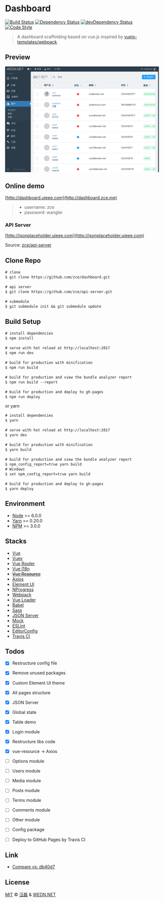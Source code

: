# Dashboard

[![Build Status][travis-image]][travis-url]
[![Dependency Status][dependency-image]][dependency-url]
[![devDependency Status][devdependency-image]][devdependency-url]
[![Code Style][style-image]][style-url]

[travis-image]: https://img.shields.io/travis/zce/dashboard/vue.svg
[travis-url]: https://travis-ci.org/zce/dashboard
[dependency-image]: https://img.shields.io/david/zce/dashboard.svg
[dependency-url]: https://david-dm.org/zce/dashboard
[devdependency-image]: https://img.shields.io/david/dev/zce/dashboard.svg
[devdependency-url]: https://david-dm.org/zce/dashboard?type=dev
[style-image]: https://img.shields.io/badge/code%20style-standard-brightgreen.svg
[style-url]: http://standardjs.com/

> A dashboard scaffolding based on vue.js inspired by [vuejs-templates/webpack](https://github.com/vuejs-templates/webpack).

## Preview

![WEDN.NET Dashboard](static/preview.png)


## Online demo

[http://dashboard.uieee.com](http://dashboard.zce.me)

> - username: zce
> - password: wanglei

### API Server

[http://jsonplaceholder.uieee.com](http://jsonplaceholder.uieee.com)

Source: [zce/api-server](https://github.com/zce/api-server)


## Clone Repo

```shell
# clone
$ git clone https://github.com/zce/dashboard.git

# api server
$ git clone https://github.com/zce/api-server.git

# submodule
$ git submodule init && git submodule update
```


## Build Setup

```shell
# install dependencies
$ npm install

# serve with hot reload at http://localhost:2017
$ npm run dev

# build for production with minification
$ npm run build

# build for production and view the bundle analyzer report
$ npm run build --report

# build for production and deploy to gh-pages
$ npm run deploy
```

or yarn

```shell
# install dependencies
$ yarn

# serve with hot reload at http://localhost:2017
$ yarn dev

# build for production with minification
$ yarn build

# build for production and view the bundle analyzer report
$ npm_config_report=true yarn build
# Windows
$ set npm_config_report=true yarn build

# build for production and deploy to gh-pages
$ yarn deploy
```


## Environment

- [Node](https://nodejs.org/) >= 6.0.0
- [Yarn](https://yarnpkg.com/) >= 0.20.0
- [NPM](https://www.npmjs.com/) >= 3.0.0


## Stacks

- [Vue](http://vuejs.org/)
- [Vuex](https://github.com/vuejs/vuex)
- [Vue Router](https://github.com/vuejs/vue-router)
- [Vue I18n](https://github.com/kazupon/vue-i18n)
- ~~[Vue Resource](https://github.com/pagekit/vue-resource)~~
- [Axios](https://github.com/mzabriskie/axios)
- [Element UI](https://github.com/ElemeFE/element)
- [NProgress](https://github.com/rstacruz/nprogress)
- [Webpack](https://webpack.js.org/)
- [Vue Loader](http://vuejs.github.io/vue-loader)
- [Babel](https://babeljs.io/)
- [Sass](http://sass-lang.com/)
- [JSON Server](https://github.com/typicode/json-server)
- [Mock](http://mockjs.com/)
- [ESLint](http://eslint.org/)
- [EditorConfig](http://editorconfig.org/)
- [Travis CI](https://travis-ci.org/)


## Todos

- [x] Restructure config file
- [x] Remove unused packages
- [x] Custom Element UI theme
- [x] All pages structure
- [x] JSON Server
- [x] Global state
- [x] Table demo
- [x] Login module
- [x] Restructure libs code
- [x] vue-resource -> Axios
- [ ] Options module
- [ ] Users module
- [ ] Media module
- [ ] Posts module
- [ ] Terms module
- [ ] Comments module
- [ ] Other module
- [ ] Config package
- [ ] Deploy to GitHub Pages by Travis CI


## Link

- [Compare vs: db40d7](https://github.com/vuejs-templates/webpack/compare/db40d7f5af18ca1b7c30cc7691dfe54831e427e5...master)


## License

[MIT](LICENSE) &copy; [汪磊](http://github.com/zce) & [WEDN.NET](http://wedn.net)

